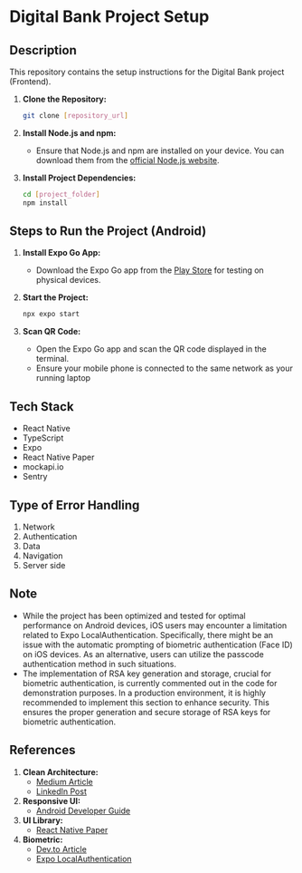 # Digital Bank Project Setup

## Description

This repository contains the setup instructions for the Digital Bank project (Frontend).

1. **Clone the Repository:**
    ```bash
    git clone [repository_url]
    ```

2. **Install Node.js and npm:**
    - Ensure that Node.js and npm are installed on your device. You can download them from the [official Node.js website](https://nodejs.org/).

3. **Install Project Dependencies:**
    ```bash
    cd [project_folder]
    npm install
    ```

## Steps to Run the Project (Android)

1. **Install Expo Go App:**
    - Download the Expo Go app from the [Play Store](https://play.google.com/store/apps/details?id=host.exp.exponent) for testing on physical devices.

2. **Start the Project:**
    ```bash
    npx expo start
    ```
   
3. **Scan QR Code:**
    - Open the Expo Go app and scan the QR code displayed in the terminal.
    - Ensure your mobile phone is connected to the same network as your running laptop

## Tech Stack

- React Native
- TypeScript
- Expo
- React Native Paper
- mockapi.io
- Sentry

## Type of Error Handling

1. Network
2. Authentication
3. Data
4. Navigation
5. Server side

## Note

- While the project has been optimized and tested for optimal performance on Android devices, iOS users may encounter a limitation related to Expo LocalAuthentication. Specifically, there might be an issue with the automatic prompting of biometric authentication (Face ID) on iOS devices. As an alternative, users can utilize the passcode authentication method in such situations.
- The implementation of RSA key generation and storage, crucial for biometric authentication, is currently commented out in the code for demonstration purposes. In a production environment, it is highly recommended to implement this section to enhance security. This ensures the proper generation and secure storage of RSA keys for biometric authentication.

## References

1. **Clean Architecture:**
    - [Medium Article](https://medium.com/@ganeshraj020794/clean-architecture-in-react-native-38025e2d7223)
    - [LinkedIn Post](https://www.linkedin.com/pulse/simple-understanding-clean-architecture-react-native-john-jackson/)
2. **Responsive UI:**
    - [Android Developer Guide](https://developer.android.com/guide/topics/large-screens/support-different-screen-sizes)
3. **UI Library:**
    - [React Native Paper](https://reactnativepaper.com/)
4. **Biometric:**
    - [Dev.to Article](https://dev.to/allanloji/setting-up-biometric-login-on-your-react-native-app-4903)
    - [Expo LocalAuthentication](https://docs.expo.dev/versions/latest/sdk/local-authentication/)
